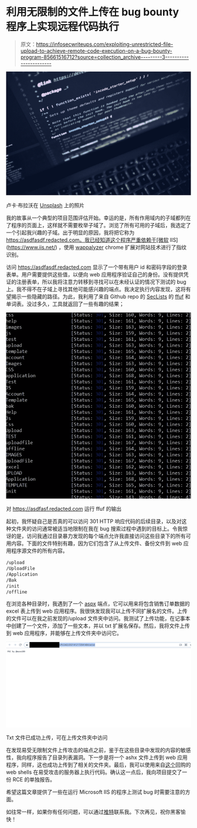 # 利用无限制的文件上传在 bug bounty 程序上实现远程代码执行

> 原文：<https://infosecwriteups.com/exploiting-unrestricted-file-upload-to-achieve-remote-code-execution-on-a-bug-bounty-program-85661516712?source=collection_archive---------3----------------------->

![](img/4a4e49e550d2c0e7457768f6f3edc8ac.png)

卢卡·布拉沃在 [Unsplash](https://unsplash.com?utm_source=medium&utm_medium=referral) 上的照片

我的故事从一个典型的项目范围评估开始。幸运的是，所有作用域内的子域都列在了程序的页面上，这样就不需要枚举子域了。浏览了所有可用的子域后，我选定了一个引起我兴趣的子域。出于明显的原因，我将把它称为 https://asdfasdf.redacted.com。我已经知道这个程序严重依赖于[微软 IIS](https://www.iis.net/) ，使用 [wappalyzer](https://chrome.google.com/webstore/detail/wappalyzer/gppongmhjkpfnbhagpmjfkannfbllamg?hl=en) chrome 扩展对网站技术进行了指纹识别。

访问 https://asdfasdf.redacted.com 显示了一个带有用户 id 和密码字段的登录表单。用户需要提供这些值，以便向 web 应用程序验证自己的身份。没有提供凭证的注册表单，所以我将注意力转移到寻找可以在未经认证的情况下测试的 bug 上。我不得不在子域上寻找其他可能感兴趣的端点。我决定执行内容发现，这将有望揭示一些隐藏的路径。为此，我利用了来自 Github repo 的 [SecLists](https://github.com/danielmiessler/SecLists) 的 [ffuf](https://github.com/ffuf/ffuf) 和单词表。没过多久，工具就返回了一些有趣的结果；

![](img/86e7f69ff3a51a8bf54b8c8a2dcadbbb.png)

对 https://asdfasf.redacted.com 运行 ffuf 的输出

起初，我怀疑自己是否真的可以访问 301 HTTP 响应代码的后续目录，以及对这种文件夹的访问通常被适当地限制在我在 bug 搜索过程中遇到的目标上。令我惊讶的是，访问我通过目录暴力发现的每个端点允许我直接访问这些目录下的所有可用内容。下面的文件特别有趣，因为它们包含了从上传文件、备份文件到 web 应用程序源文件的所有内容。

```
/upload
/UploadFile
/Application
/Bak
/init
/offline
```

在浏览各种目录时，我遇到了一个 [aspx](https://fileinfo.com/extension/aspx#:~:text=An%20ASPX%20file%20is%20an,the%20Microsoft%20ASP.NET%20framework.&text=ASPX%20files%20are%20often%20written,ASPX%20pages%20are%20also%20called%20%22.) 端点，它可以用来将包含销售订单数据的 excel 表上传到 web 应用程序。我很快发现我可以上传不同扩展名的文件。上传的文件可以在我之前发现的/upload 文件夹中访问。我测试了上传功能，在记事本中创建了一个文件，添加了一些文本，并以 txt 扩展名保存。然后，我将文件上传到 web 应用程序，并能够在上传文件夹中访问它。

![](img/4d0809af536daf4072cfb97fef21f295.png)

Txt 文件已成功上传，可在上传文件夹中访问

在发现易受无限制文件上传攻击的端点之前，鉴于在这些目录中发现的内容的敏感性，我向程序报告了目录列表漏洞。下一步是将一个 ashx 文件上传到 web 应用程序，同样，这也成功上传到了相关的文件夹。最后，我可以使用来自[这个](https://github.com/tennc/webshell)回购的 web shells 在易受攻击的服务器上执行代码。确认这一点后，我向项目提交了一份 RCE 的单独报告。

希望这篇文章提供了一些在运行 Microsoft IIS 的程序上测试 bug 时需要注意的方面。

如往常一样，如果你有任何问题，可以通过[推特](https://twitter.com/mase289)联系我。下次再见，祝你黑客愉快！
